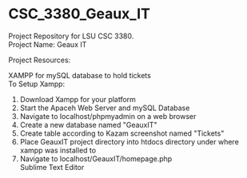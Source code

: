 # CSC_3380_Geaux_IT
Project Repository for LSU CSC 3380.<br> Project Name: Geaux IT

Project Resources:<br>

XAMPP for mySQL database to hold tickets<br>
To Setup Xampp:<br>
1. Download Xampp for your platform<br>
2. Start the Apaceh Web Server and mySQL Database<br>
3. Navigate to localhost/phpmyadmin on a web browser<br>
4. Create a new database named "GeauxIT"<br>
5. Create table according to Kazam screenshot named "Tickets"<br>
6. Place GeauxIT project directory into htdocs directory under where xampp was installed to <br>
7. Navigate to localhost/GeauxIT/homepage.php<br>
Sublime Text Editor<br>

